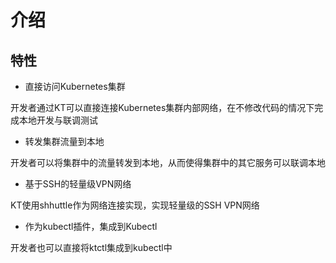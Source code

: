 # 介绍

## 特性

* 直接访问Kubernetes集群

开发者通过KT可以直接连接Kubernetes集群内部网络，在不修改代码的情况下完成本地开发与联调测试

* 转发集群流量到本地

开发者可以将集群中的流量转发到本地，从而使得集群中的其它服务可以联调本地

* 基于SSH的轻量级VPN网络

KT使用shhuttle作为网络连接实现，实现轻量级的SSH VPN网络

* 作为kubectl插件，集成到Kubectl

开发者也可以直接将ktctl集成到kubectl中